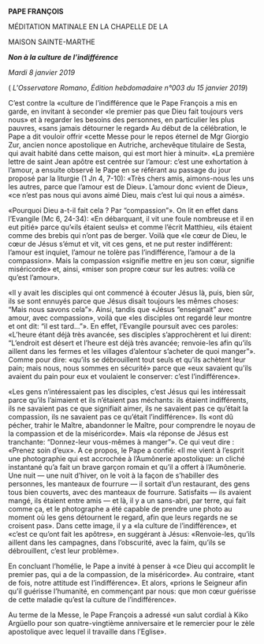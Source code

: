 **PAPE FRANÇOIS**

MÉDITATION MATINALE EN LA CHAPELLE DE LA

MAISON SAINTE-MARTHE

***Non à la culture de l’indifférence***

*Mardi 8 janvier 2019*

( *L'Osservatore Romano*, *Édition hebdomadaire n°003 du 15 janvier 2019*)

C’est contre la «culture de l’indifférence que le Pape François a mis en garde, en invitant à seconder «le premier pas que Dieu fait toujours vers nous» et à regarder les besoins des personnes, en particulier les plus pauvres, «sans jamais détourner le regard» Au début de la célébration, le Pape a dit vouloir offrir «cette Messe pour le repos éternel de Mgr Giorgio Zur, ancien nonce apostolique en Autriche, archevêque titulaire de Sesta, qui avait habité dans cette maison, qui est mort hier à minuit». «La première lettre de saint Jean apôtre est centrée sur l’amour: c’est une exhortation à l’amour, a ensuite observé le Pape en se référant au passage du jour proposé par la liturgie (1 Jn 4, 7-10): «Très chers amis, aimons-nous les uns les autres, parce que l’amour est de Dieu». L’amour donc «vient de Dieu», «ce n’est pas nous qui avons aimé Dieu, mais c’est lui qui nous a aimés».

«Pourquoi Dieu a-t-il fait cela ? Par “compassion”». On lit en effet dans l’Evangile (Mc 6, 24-34): «En débarquant, il vit une foule nombreuse et il en eut pitié» parce qu’«ils étaient seuls» et comme l’écrit Matthieu, «ils étaient comme des brebis qui n’ont pas de berger. Voilà que «le cœur de Dieu, le cœur de Jésus s’émut et vit, vit ces gens, et ne put rester indifférent: l’amour est inquiet, l’amour ne tolère pas l’indifférence, l’amour a de la compassion». Mais la compassion «signifie mettre en jeu son cœur, signifie miséricorde» et, ainsi, «miser son propre cœur sur les autres: voilà ce qu’est l’amour».

«Il y avait les disciples qui ont commencé à écouter Jésus là, puis, bien sûr, ils se sont ennuyés parce que Jésus disait toujours les mêmes choses: “Mais nous savons cela”». Ainsi, tandis que «Jésus “enseignait” avec amour, avec compassion», voilà que «les disciples ont regardé leur montre et ont dit: “il est tard...”». En effet, l’Evangile poursuit avec ces paroles: «L’heure étant déjà très avancée, ses disciples s’approchèrent et lui dirent: “L’endroit est désert et l’heure est déjà très avancée; renvoie-les afin qu’ils aillent dans les fermes et les villages d’alentour s’acheter de quoi manger”». Comme pour dire: «qu’ils se débrouillent tout seuls et qu’ils achètent leur pain; mais nous, nous sommes en sécurité» parce que «eux savaient qu’ils avaient du pain pour eux et voulaient le conserver: c’est l’indifférence».

«Les gens n’intéressaient pas les disciples, c’est Jésus qui les intéressait parce qu’ils l’aimaient et ils n’étaient pas méchants: ils étaient indifférents, ils ne savaient pas ce que signifiait aimer, ils ne savaient pas ce qu’était la compassion, ils ne savaient pas ce qu’était l’indifférence». Ils «ont dû pécher, trahir le Maître, abandonner le Maître, pour comprendre le noyau de la compassion et de la miséricorde». Mais «la réponse de Jésus est tranchante: “Donnez-leur vous-mêmes à manger”». Ce qui veut dire : «Prenez soin d’eux». A ce propos, le Pape a confié: «Il me vient à l’esprit une photographie qui est accrochée à l’Aumônerie apostolique: un cliché instantané qu’a fait un brave garçon romain et qu’il a offert à l’Aumônerie. Une nuit — une nuit d’hiver, on le voit à la façon de s’habiller des personnes, les manteaux de fourrure — il sortait d’un restaurant, des gens tous bien couverts, avec des manteaux de fourrure. Satisfaits — ils avaient mangé, ils étaient entre amis — et là, il y a un sans-abri, par terre, qui fait comme ça, et le photographe a été capable de prendre une photo au moment où les gens détournent le regard, afin que leurs regards ne se croisent pas». Dans cette image, il y a «la culture de l’indifférence», et «c’est ce qu’ont fait les apôtres», en suggérant à Jésus: «Renvoie-les, qu’ils aillent dans les campagnes, dans l’obscurité, avec la faim, qu’ils se débrouillent, c’est leur problème».

En concluant l’homélie, le Pape a invité à penser à «ce Dieu qui accomplit le premier pas, qui a de la compassion, de la miséricorde». Au contraire, «tant de fois, notre attitude est l’indifférence». Et alors, «prions le Seigneur afin qu’il guérisse l’humanité, en commençant par nous: que mon cœur guérisse de cette maladie qu’est la culture de l’indifférence».

Au terme de la Messe, le Pape François a adressé «un salut cordial à Kiko Argüello pour son quatre-vingtième anniversaire et le remercier pour le zèle apostolique avec lequel il travaille dans l’Eglise».